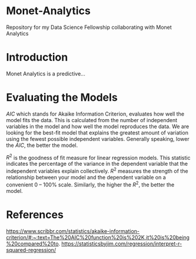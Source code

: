 # Monet-Analytics
Repository for my Data Science Fellowship collaborating with Monet Analytics

# Introduction 
Monet Analytics is a predictive...

# Evaluating the Models
$AIC$ which stands for Akaike Information Criterion, evaluates how well the model fits the data. This is calculated from the number of independent variables in the model and how well the model reproduces the data. We are looking for the best-fit model that explains the greatest amount of variation using the fewest possible independent variables. Generally speaking, lower the $AIC$, the better the model.

$R^2$ is the goodness of fit measure for linear regression models. This statistic indicates the percentage of the variance in the dependent variable that the independent variables explain collectively. $R^2$ measures the strength of the relationship between your model and the dependent variable on a convenient 0 – 100% scale. Similarly, the higher the $R^2$, the better the model.


# References
https://www.scribbr.com/statistics/akaike-information-criterion/#:~:text=The%20AIC%20function%20is%202K,it%20is%20being%20compared%20to.
https://statisticsbyjim.com/regression/interpret-r-squared-regression/
